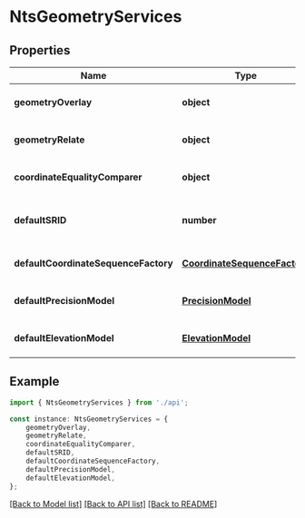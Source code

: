 # NtsGeometryServices


## Properties

Name | Type | Description | Notes
------------ | ------------- | ------------- | -------------
**geometryOverlay** | **object** |  | [optional] [default to undefined]
**geometryRelate** | **object** |  | [optional] [default to undefined]
**coordinateEqualityComparer** | **object** |  | [optional] [default to undefined]
**defaultSRID** | **number** |  | [optional] [readonly] [default to undefined]
**defaultCoordinateSequenceFactory** | [**CoordinateSequenceFactory**](CoordinateSequenceFactory.md) |  | [optional] [default to undefined]
**defaultPrecisionModel** | [**PrecisionModel**](PrecisionModel.md) |  | [optional] [default to undefined]
**defaultElevationModel** | [**ElevationModel**](ElevationModel.md) |  | [optional] [default to undefined]

## Example

```typescript
import { NtsGeometryServices } from './api';

const instance: NtsGeometryServices = {
    geometryOverlay,
    geometryRelate,
    coordinateEqualityComparer,
    defaultSRID,
    defaultCoordinateSequenceFactory,
    defaultPrecisionModel,
    defaultElevationModel,
};
```

[[Back to Model list]](../README.md#documentation-for-models) [[Back to API list]](../README.md#documentation-for-api-endpoints) [[Back to README]](../README.md)

